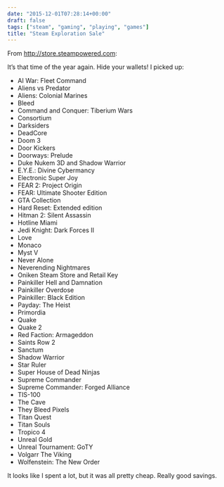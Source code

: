 ```yaml
---
date: "2015-12-01T07:28:14+00:00"
draft: false
tags: ["steam", "gaming", "playing", "games"]
title: "Steam Exploration Sale"
---
```

From http://store.steampowered.com:

It’s that time of the year again. Hide your wallets! I picked up: 

- AI War: Fleet Command
- Aliens vs Predator
- Aliens: Colonial Marines
- Bleed
- Command and Conquer: Tiberium Wars
- Consortium
- Darksiders
- DeadCore
- Doom 3
- Door Kickers
- Doorways: Prelude
- Duke Nukem 3D and Shadow Warrior
- E.Y.E.: Divine Cybermancy
- Electronic Super Joy
- FEAR 2: Project Origin
- FEAR: Ultimate Shooter Edition
- GTA Collection
- Hard Reset: Extended edition
- Hitman 2: Silent Assassin
- Hotline Miami
- Jedi Knight: Dark Forces II
- Love
- Monaco
- Myst V
- Never Alone
- Neverending Nightmares
- Oniken Steam Store and Retail Key
- Painkiller Hell and Damnation
- Painkiller Overdose
- Painkiller: Black Edition
- Payday: The Heist
- Primordia
- Quake
- Quake 2
- Red Faction: Armageddon
- Saints Row 2
- Sanctum
- Shadow Warrior
- Star Ruler
- Super House of Dead Ninjas
- Supreme Commander
- Supreme Commander: Forged Alliance
- TIS-100
- The Cave
- They Bleed Pixels
- Titan Quest
- Titan Souls
- Tropico 4
- Unreal Gold
- Unreal Tournament: GoTY
- Volgarr The Viking
- Wolfenstein: The New Order

It looks like I spent a lot, but it was all pretty cheap. Really good savings.
